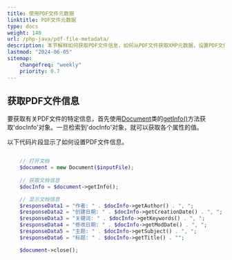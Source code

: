 ```yaml
---
title: 使用PDF文件元数据
linktitle: PDF文件元数据
type: docs
weight: 140
url: /php-java/pdf-file-metadata/
description: 本节解释如何获取PDF文件信息，如何从PDF文件获取XMP元数据，设置PDF文件信息。
lastmod: "2024-06-05"
sitemap:
    changefreq: "weekly"
    priority: 0.7
---
```


## 获取PDF文件信息

要获取有关PDF文件的特定信息，首先使用[Document](https://reference.aspose.com/pdf/java/com.aspose.pdf/Document)类的[getInfo()](https://reference.aspose.com/pdf/java/com.aspose.pdf/Document#getInfo--)方法获取'docInfo'对象。一旦检索到'docInfo'对象，就可以获取各个属性的值。

以下代码片段显示了如何设置PDF文件信息。

```php

    // 打开文档
    $document = new Document($inputFile);
    
    // 获取文档信息
    $docInfo = $document->getInfo();

    // 显示文档信息
    $responseData1 = "作者: " . $docInfo->getAuthor() . ", ";
    $responseData2 = "创建日期: " . $docInfo->getCreationDate() . ", ";
    $responseData3 = "关键词: " . $docInfo->getKeywords() . ", ";
    $responseData4 = "修改日期: " . $docInfo->getModDate() . ", ";
    $responseData5 = "主题: " . $docInfo->getSubject() . ", ";
    $responseData6 = "标题: " . $docInfo->getTitle() . "";

    $document->close();
```